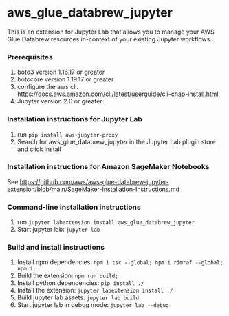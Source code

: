 # aws_glue_databrew_jupyter

This is an extension for Jupyter Lab that allows you to manage your AWS Glue Databrew resources in-context of your existing Jupyter workflows. 

### Prerequisites

1. boto3 version 1.16.17 or greater
2. botocore version 1.19.17 or greater
3. configure the aws cli. https://docs.aws.amazon.com/cli/latest/userguide/cli-chap-install.html
4. Jupyter version 2.0 or greater

### Installation instructions for Jupyter Lab

1. run `pip install aws-jupyter-proxy`
2. Search for aws_glue_databrew_jupyter in the Jupyter Lab plugin store and click install

### Installation instructions for Amazon SageMaker Notebooks

See https://github.com/aws/aws-glue-databrew-jupyter-extension/blob/main/SageMaker-Installation-Instructions.md

### Command-line installation instructions
1. run `jupyter labextension install aws_glue_databrew_jupyter`
2. Start jupyter lab: `jupyter lab`


### Build and install instructions
1. Install npm dependencies: `npm i tsc --global; npm i rimraf --global; npm i;`
2. Build the extension: `npm run:build;`
3. Install python dependencies: `pip install ./`
4. Install the extension: `jupyter labextension install ./`
5. Build jupyter lab assets: `jupyter lab build`
5. Start jupyter lab in debug mode: `jupyter lab --debug`

